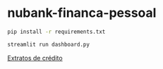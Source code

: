 # nubank-financa-pessoal

~~~sh
pip install -r requirements.txt

streamlit run dashboard.py
~~~

[Extratos de crédito](https://app.nubank.com.br/beta/credit-card/bills/)